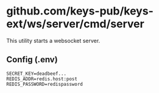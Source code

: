 # github.com/keys-pub/keys-ext/ws/server/cmd/server

This utility starts a websocket server.

## Config (.env)

```text
SECRET_KEY=deadbeef...
REDIS_ADDR=redis.host:post
REDIS_PASSWORD=redispassword
```

